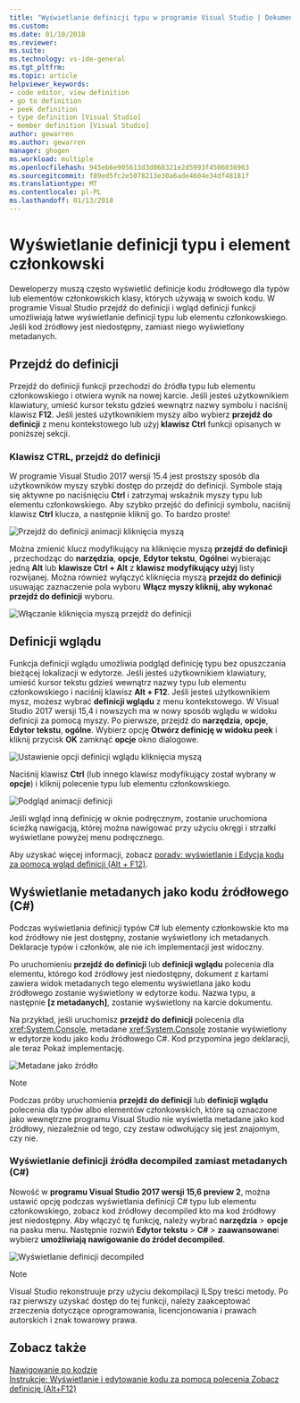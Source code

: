 ```yaml
---
title: "Wyświetlanie definicji typu w programie Visual Studio | Dokumentacja firmy Microsoft"
ms.custom: 
ms.date: 01/10/2018
ms.reviewer: 
ms.suite: 
ms.technology: vs-ide-general
ms.tgt_pltfrm: 
ms.topic: article
helpviewer_keywords:
- code editor, view definition
- go to definition
- peek definition
- type definition [Visual Studio]
- member definition [Visual Studio]
author: gewarren
ms.author: gewarren
manager: ghogen
ms.workload: multiple
ms.openlocfilehash: 945eb6e905613d3d068321e2d5993f4506036963
ms.sourcegitcommit: f89ed5fc2e5078213e30a6ade4604e34df48181f
ms.translationtype: MT
ms.contentlocale: pl-PL
ms.lasthandoff: 01/13/2018
---
```

# <a name="view-type-and-member-definitions"></a>Wyświetlanie definicji typu i element członkowski

Deweloperzy muszą często wyświetlić definicje kodu źródłowego dla typów lub elementów członkowskich klasy, których używają w swoich kodu. W programie Visual Studio przejdź do definicji i wgląd definicji funkcji umożliwiają łatwe wyświetlanie definicji typu lub elementu członkowskiego. Jeśli kod źródłowy jest niedostępny, zamiast niego wyświetlony metadanych.

## <a name="go-to-definition"></a>Przejdź do definicji

Przejdź do definicji funkcji przechodzi do źródła typu lub elementu członkowskiego i otwiera wynik na nowej karcie. Jeśli jesteś użytkownikiem klawiatury, umieść kursor tekstu gdzieś wewnątrz nazwy symbolu i naciśnij klawisz **F12**. Jeśli jesteś użytkownikiem myszy albo wybierz **przejdź do definicji** z menu kontekstowego lub użyj **klawisz Ctrl** funkcji opisanych w poniższej sekcji.

### <a name="ctrl-click-go-to-definition"></a>Klawisz CTRL, przejdź do definicji

W programie Visual Studio 2017 wersji 15.4 jest prostszy sposób dla użytkowników myszy szybki dostęp do przejdź do definicji. Symbole stają się aktywne po naciśnięciu **Ctrl** i zatrzymaj wskaźnik myszy typu lub elementu członkowskiego. Aby szybko przejść do definicji symbolu, naciśnij klawisz **Ctrl** klucza, a następnie kliknij go. To bardzo proste!

![Przejdź do definicji animacji kliknięcia myszą](../ide/media/click_gotodef.gif)

Można zmienić klucz modyfikujący na kliknięcie myszą **przejdź do definicji** , przechodząc do **narzędzia**, **opcje**, **Edytor tekstu**, **Ogólne**i wybierając jedną **Alt** lub **klawisze Ctrl + Alt** z **klawisz modyfikujący użyj** listy rozwijanej. Można również wyłączyć kliknięcia myszą **przejdź do definicji** usuwając zaznaczenie pola wyboru **Włącz myszy kliknij, aby wykonać przejdź do definicji** wyboru.

![Włączanie kliknięcia myszą przejdź do definicji](../ide/media/editor_options_mouse_click_gotodef.png)

## <a name="peek-definition"></a>Definicji wglądu

Funkcja definicji wglądu umożliwia podgląd definicję typu bez opuszczania bieżącej lokalizacji w edytorze. Jeśli jesteś użytkownikiem klawiatury, umieść kursor tekstu gdzieś wewnątrz nazwy typu lub elementu członkowskiego i naciśnij klawisz **Alt + F12**. Jeśli jesteś użytkownikiem mysz, możesz wybrać **definicji wglądu** z menu kontekstowego. W Visual Studio 2017 wersji 15,4 i nowszych ma w nowy sposób wglądu w widoku definicji za pomocą myszy. Po pierwsze, przejdź do **narzędzia**, **opcje**, **Edytor tekstu**, **ogólne**. Wybierz opcję **Otwórz definicję w widoku peek** i kliknij przycisk **OK** zamknąć **opcje** okno dialogowe.

![Ustawienie opcji definicji wglądu kliknięcia myszą](../ide/media/editor_options_peek_view.png)

Naciśnij klawisz **Ctrl** (lub innego klawisz modyfikujący został wybrany w **opcje**) i kliknij polecenie typu lub elementu członkowskiego.

![Podgląd animacji definicji](../ide/media/peek_definition.gif)

Jeśli wgląd inną definicję w oknie podręcznym, zostanie uruchomiona ścieżką nawigacją, której można nawigować przy użyciu okręgi i strzałki wyświetlane powyżej menu podręcznego.

Aby uzyskać więcej informacji, zobacz [porady: wyświetlanie i Edycja kodu za pomocą wgląd definicji (Alt + F12)](how-to-view-and-edit-code-by-using-peek-definition-alt-plus-f12.md).

## <a name="view-metadata-as-source-code-c"></a>Wyświetlanie metadanych jako kodu źródłowego (C#)

Podczas wyświetlania definicji typów C# lub elementy członkowskie kto ma kod źródłowy nie jest dostępny, zostanie wyświetlony ich metadanych. Deklaracje typów i członków, ale nie ich implementacji jest widoczny.

Po uruchomieniu **przejdź do definicji** lub **definicji wglądu** polecenia dla elementu, którego kod źródłowy jest niedostępny, dokument z kartami zawiera widok metadanych tego elementu wyświetlana jako kodu źródłowego zostanie wyświetlony w edytorze kodu. Nazwa typu, a następnie **[z metadanych]**, zostanie wyświetlony na karcie dokumentu.

Na przykład, jeśli uruchomisz **przejdź do definicji** polecenia dla <xref:System.Console>, metadane <xref:System.Console> zostanie wyświetlony w edytorze kodu jako kodu źródłowego C#. Kod przypomina jego deklaracji, ale teraz Pokaż implementację.

![Metadane jako źródło](../ide/media/metadatasource.png "MetadataSource")

> [!NOTE]
> Podczas próby uruchomienia **przejdź do definicji** lub **definicji wglądu** polecenia dla typów albo elementów członkowskich, które są oznaczone jako wewnętrzne programu Visual Studio nie wyświetla metadane jako kod źródłowy, niezależnie od tego, czy zestaw odwołujący się jest znajomym, czy nie.

### <a name="view-decompiled-source-definitions-instead-of-metadata-c"></a>Wyświetlanie definicji źródła decompiled zamiast metadanych (C#)

Nowość w **programu Visual Studio 2017 wersji 15,6 preview 2**, można ustawić opcję podczas wyświetlania definicji C# typu lub elementu członkowskiego, zobacz kod źródłowy decompiled kto ma kod źródłowy jest niedostępny. Aby włączyć tę funkcję, należy wybrać **narzędzia** > **opcje** na pasku menu. Następnie rozwiń **Edytor tekstu** > **C#** > **zaawansowane**i wybierz **umożliwiają nawigowanie do źródeł decompiled**.

![Wyświetlanie definicji decompiled](media/go-to-definition-decompiled-sources.png)

> [!NOTE]
> Visual Studio rekonstruuje przy użyciu dekompilacji ILSpy treści metody. Po raz pierwszy uzyskać dostęp do tej funkcji, należy zaakceptować zrzeczenia dotyczące oprogramowania, licencjonowania i prawach autorskich i znak towarowy prawa.

## <a name="see-also"></a>Zobacz także

[Nawigowanie po kodzie](../ide/navigating-code.md)  
[Instrukcje: Wyświetlanie i edytowanie kodu za pomocą polecenia Zobacz definicję (Alt+F12)](how-to-view-and-edit-code-by-using-peek-definition-alt-plus-f12.md)
